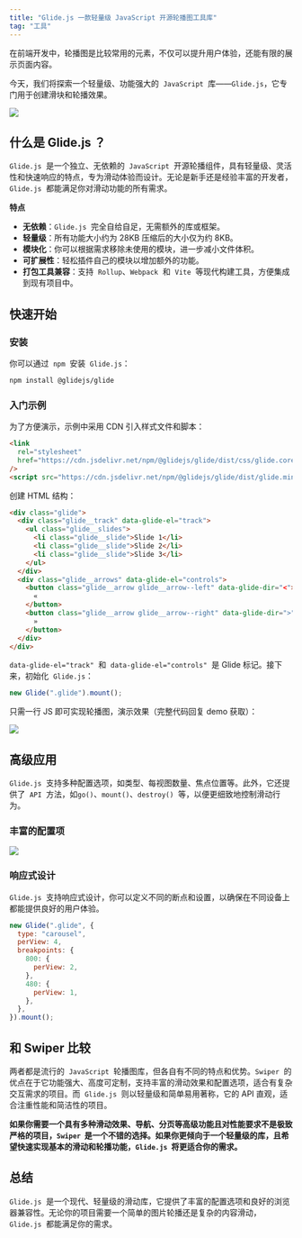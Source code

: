 ```yaml
---
title: "Glide.js 一款轻量级 JavaScript 开源轮播图工具库"
tag: "工具"
---
```


在前端开发中，轮播图是比较常用的元素，不仅可以提升用户体验，还能有限的展示页面内容。

今天，我们将探索一个轻量级、功能强大的  `JavaScript`  库——`Glide.js`，它专门用于创建滑块和轮播效果。

<img src="../imgs/88/01.webp" />

## 什么是 Glide.js ？

`Glide.js`  是一个独立、无依赖的  `JavaScript`  开源轮播组件，具有轻量级、灵活性和快速响应的特点，专为滑动体验而设计。无论是新手还是经验丰富的开发者，`Glide.js`  都能满足你对滑动功能的所有需求。

**特点**

- **无依赖**：`Glide.js`  完全自给自足，无需额外的库或框架。
- **轻量级**：所有功能大小约为 28KB 压缩后的大小仅为约 8KB。
- **模块化**：你可以根据需求移除未使用的模块，进一步减小文件体积。
- **可扩展性**：轻松插件自己的模块以增加额外的功能。
- **打包工具兼容**：支持  `Rollup`、`Webpack`  和  `Vite`  等现代构建工具，方便集成到现有项目中。

## 快速开始

### 安装

你可以通过  `npm`  安装  `Glide.js`：

```sh
npm install @glidejs/glide
```

### 入门示例

为了方便演示，示例中采用 CDN 引入样式文件和脚本：

```html
<link
  rel="stylesheet"
  href="https://cdn.jsdelivr.net/npm/@glidejs/glide/dist/css/glide.core.min.css"
/>
<script src="https://cdn.jsdelivr.net/npm/@glidejs/glide/dist/glide.min.js"></script>
```

创建 HTML 结构：

```html
<div class="glide">
  <div class="glide__track" data-glide-el="track">
    <ul class="glide__slides">
      <li class="glide__slide">Slide 1</li>
      <li class="glide__slide">Slide 2</li>
      <li class="glide__slide">Slide 3</li>
    </ul>
  </div>
  <div class="glide__arrows" data-glide-el="controls">
    <button class="glide__arrow glide__arrow--left" data-glide-dir="<">
      «
    </button>
    <button class="glide__arrow glide__arrow--right" data-glide-dir=">">
      »
    </button>
  </div>
</div>
```

`data-glide-el="track"`  和  `data-glide-el="controls"`  是 Glide 标记。接下来，初始化  `Glide.js`：

```js
new Glide(".glide").mount();
```

只需一行 JS 即可实现轮播图，演示效果（完整代码回复 demo 获取）：

<img src="../imgs/88/01.gif" />

## 高级应用

`Glide.js`  支持多种配置选项，如类型、每视图数量、焦点位置等。此外，它还提供了  `API`  方法，如`go()`、`mount()`、`destroy()`  等，以便更细致地控制滑动行为。

### 丰富的配置项

<img src="../imgs/88/02.webp" />

### 响应式设计

`Glide.js`  支持响应式设计，你可以定义不同的断点和设置，以确保在不同设备上都能提供良好的用户体验。

```js
new Glide(".glide", {
  type: "carousel",
  perView: 4,
  breakpoints: {
    800: {
      perView: 2,
    },
    480: {
      perView: 1,
    },
  },
}).mount();
```

## 和 Swiper 比较

两者都是流行的  `JavaScript`  轮播图库，但各自有不同的特点和优势。`Swiper`  的优点在于它功能强大、高度可定制，支持丰富的滑动效果和配置选项，适合有复杂交互需求的项目。而  `Glide.js`  则以轻量级和简单易用著称，它的 API 直观，适合注重性能和简洁性的项目。

**如果你需要一个具有多种滑动效果、导航、分页等高级功能且对性能要求不是极致严格的项目，`Swiper`  是一个不错的选择。如果你更倾向于一个轻量级的库，且希望快速实现基本的滑动和轮播功能，`Glide.js`  将更适合你的需求。**

## 总结

`Glide.js`  是一个现代、轻量级的滑动库，它提供了丰富的配置选项和良好的浏览器兼容性。无论你的项目需要一个简单的图片轮播还是复杂的内容滑动，`Glide.js`  都能满足你的需求。
